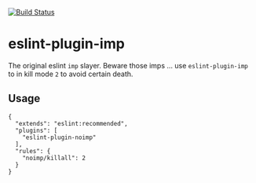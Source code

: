 [![Build Status](https://travis-ci.org/no-imp/eslint-plugin-noimp.svg?branch=develop)](https://travis-ci.org/no-imp/eslint-plugin-noimp)

# eslint-plugin-imp

The original eslint `imp` slayer. Beware those imps ... use `eslint-plugin-imp` to in kill mode `2` to avoid certain death.

## Usage

```
{
  "extends": "eslint:recommended",
  "plugins": [
    "eslint-plugin-noimp"
  ],
  "rules": {
    "noimp/killall": 2
  }
}
```
